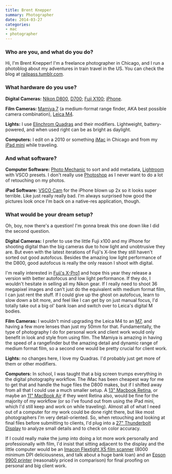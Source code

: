 ```yaml
---
title: Brent Knepper
summary: Photographer
date: 2014-03-27
categories:
- mac
- photographer
---
```


### Who are you, and what do you do?

Hi, I'm Brent Knepper! I'm a freelance photographer in Chicago, and I run a photoblog about my adventures in train travel in the US. You can check the blog at [railpass.tumblr.com](http://railpass.tumblr.com/ "Brent's Tumblr site.").

### What hardware do you use?

**Digital Cameras:** [Nikon D800][d800], [D700][]; [Fuji X100][finepix-x100]; [iPhone](https://i.imgur.com/LpcYp1D.jpg "A NSFW photo of a man holding an iPhone.").

**Film Cameras:** [Mamiya 7][7] (a medium-format range finder, AKA best possible camera combination), [Leica M4][m4.2].

**Lights:** I use [Elinchrom Quadras][quadra-hybrid-rx] and their modifiers. Lightweight, battery-powered, and when used right can be as bright as daylight.

**Computers:** I edit on a 2010 or something [iMac][] in Chicago and from my [iPad mini][ipad-mini] while traveling.

### And what software?

**Computer Software:** [Photo Mechanic][photo-mechanic] to sort and add metadata, [Lightroom][] with VSCO presets. I don't really use [Photoshop][] as I never want to do a lot of retouching on my photos.

**iPad Software:** [VSCO Cam][vsco-ios] for the iPhone blown up 2x so it looks super terrible. Like just really really bad. I'm always surprised how good the pictures look once I'm back on a native-res application, though.

### What would be your dream setup?

Oh, boy, now there's a question! I'm gonna break this one down like I did the second question.

**Digital Cameras:** I prefer to use the little Fuji x100 and my iPhone for shooting digital than the big cameras due to how light and unobtrusive they are. But even with the latest iterations of Fuji's X-line they still haven't sorted out good autofocus. Besides the amazing low light performance of the D800, good autofocus is really the only reason I shoot with digital.

I'm really interested in [Fuji's X-Pro1][x-pro1] and hope this year they release a version with better autofocus and low light performance. If they do, I wouldn't hesitate in selling all my Nikon gear. If I really need to shoot 36 megapixel images and can't just do the equivalent with medium format film, I can just rent the stuff. If I could give up the ghost on autofocus, learn to slow down a bit more, and feel like I can get by on just manual focus, I'd totally take out a big ol' bank loan and switch over to Leica's digital M bodies.

**Film Cameras:** I wouldn't mind upgrading the Leica M4 to an [M7][], and having a few more lenses than just my 50mm for that. Fundamentally, the type of photography I do for personal work and client work would only benefit in look and style from using film. The Mamiya is amazing in having the speed of a rangefinder but the amazing detail and dynamic range of medium format film, so a second one would be pretty crucial for client work.

**Lights:** no changes here, I love my Quadras. I'd probably just get more of them or other modifiers.

**Computers:** In school, I was taught that a big screen trumps everything in the digital photography workflow. The iMac has been cheapest way for me to get that and handle the huge files the D800 makes, but if I shifted away from all that I could use a much smaller setup. A [13" Macbook Retina][macbook-pro], or maybe an [11" MacBook Air][macbook-air] if they went Retina also, would be fine for the majority of my workflow (or so I've found out from using the iPad mini, which I'd still keep and work on while traveling). Almost all of what I need out of a computer for my work could be done right there, but like most photographers I'm very detail-oriented. So, when retouching and looking at final files before submitting to clients, I'd plug into a [27" Thunderbolt Display][thunderbolt-display] to analyze small details and to check on color accuracy.

If I could really make the jump into doing a lot more work personally and professionally with film, I'd insist that sitting adjacent to the display and the little computer would be an [Imacon Flextight X5 film scanner][flextight-x5] (8000 minimum DPI deliciousness, and talk about a huge bank loan) and an [Epson 9900 printer][stylus-pro-9900] (reasonably priced in comparison) for final proofing on personal and big client work.

[7]: https://en.wikipedia.org/wiki/Mamiya_7 "A medium format camera."
[d700]: https://www.nikonusa.com/en/nikon-products/product/dslr-cameras/d700.html "A 12.1 megapixel DSLR."
[d800]: http://web.archive.org/web/20230312080814/https://www.amazon.com/Nikon-FX-Format-Digital-Camera-MODEL/dp/B0076AYNXM "A 36.3 megapixel DSLR."
[finepix-x100]: https://finepix-x100.com/ "A 12.3 megapixel digital camera."
[flextight-x5]: http://www.hasselblad.com/products/scanners/flextight-x5.aspx "A high-end digital scanner."
[imac]: https://www.apple.com/imac-24/ "An all-in-one computer."
[ipad-mini]: https://www.apple.com/ipad-mini/ "A 7.9 inch tablet device."
[lightroom]: https://www.adobe.com/products/photoshop-lightroom.html "Photo management and editing software."
[m4.2]: https://en.wikipedia.org/wiki/Leica_M4 "A 35mm film camera."
[m7]: https://en.wikipedia.org/wiki/Leica_M7 "A 35mm film camera."
[macbook-air]: https://www.apple.com/macbook-air/ "A very thin laptop."
[macbook-pro]: https://www.apple.com/macbook-pro/ "A laptop."
[photo-mechanic]: https://home.camerabits.com/ "Photo organisation and management software."
[photoshop]: https://www.adobe.com/products/photoshop.html "A bitmap image editor."
[quadra-hybrid-rx]: http://web.archive.org/web/20151108000006/http://www.elinchrom.com:80/product/Quadra-Hybrid-RX.html "A set of camera lights."
[stylus-pro-9900]: http://web.archive.org/web/20190508133804/https://www.amazon.com/Epson-STYLUS-9900-44IN-PLOT/dp/B001MYAHQ0 "A large format printer."
[thunderbolt-display]: https://www.apple.com/displays/ "A Thunderbolt-powered monitor."
[vsco-ios]: http://web.archive.org/web/20221211024023/https://apps.apple.com/app/vsco-cam/id588013838 "A camera app."
[x-pro1]: https://www.fujifilm.com/products/digital_cameras/x/fujifilm_x_pro1/ "A 16 megapixel fancy camera."
